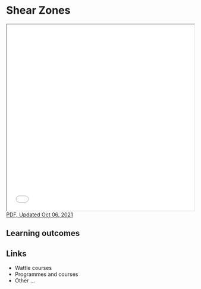 # Shear Zones

<iframe src="../slideshows/Module-v-lecture4-Shear-Zones.reveal.html" title="Slideshow" width=100%, height=500 allowfullscreen></iframe>
<a href="../slideshows/Module-v-lecture4-Shear-Zones.reveal.html?print-pdf"> PDF, Updated Oct 06, 2021 </a>

## Learning outcomes

## Links

- Wattle courses
- Programmes and courses
- Other ...
